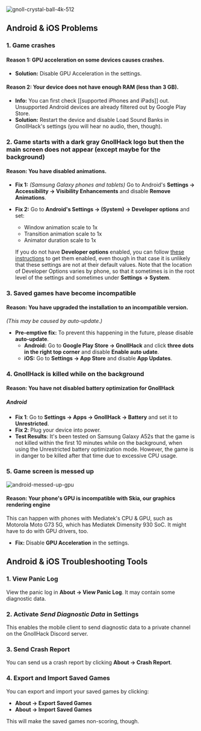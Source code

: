 ![gnoll-crystal-ball-4k-512](https://github.com/hyvanmielenpelit/GnollHack/assets/16661034/8d5b7790-2a74-4cbf-8185-6b4158ced305)

## Android & iOS Problems

### 1. Game crashes

#### Reason 1: GPU acceleration on some devices causes crashes.

- **Solution:** Disable GPU Acceleration in the settings.

#### Reason 2: Your device does not have enough RAM (less than 3 GB).

- **Info:** You can first check [[supported iPhones and iPads]] out. Unsupported Android devices are already filtered out by Google Play Store.
- **Solution:** Restart the device and disable Load Sound Banks in GnollHack's settings (you will hear no audio, then, though).​

### 2. Game starts with a dark gray GnollHack logo but then the main screen does not appear (except maybe for the background)

#### Reason: You have disabled animations.​

- **Fix 1:** *(Samsung Galaxy phones and tablets)* Go to Android's **Settings → Accessibility → Visibility Enhancements** and disable **Remove Animations**.
- **Fix 2:** Go to **Android's Settings → (System) → Developer options** and set:​
    - Window animation scale to 1x
    - Transition animation scale to 1x
    - Animator duration scale to 1x

    If you do not have **Developer options** enabled, you can follow [these instructions](https://developer.android.com/studio/debug/dev-options#enable) to get them enabled, even though in that case it is unlikely that these settings are not at their default values. Note that the location of Developer Options varies by phone, so that it sometimes is in the root level of the settings and sometimes under **Settings → System**.​

### 3. Saved games have become incompatible

#### Reason: You have upgraded the installation to an incompatible version.

*(This may be caused by auto-update.)*

- **Pre-emptive fix:** To prevent this happening in the future, please disable **auto-update**.
    - **Android:** Go to **Google Play Store → GnollHack** and click **three dots in the right top corner** and disable **Enable auto udate**.
    - **iOS:** Go to **Settings → App Store** and disable **App Updates**.

### 4. GnollHack is killed while on the background

#### Reason: You have not disabled battery optimization for GnollHack

##### Android

- **Fix 1**: Go to **Settings → Apps → GnollHack → Battery** and set it to **Unrestricted**.
- **Fix 2**: Plug your device into power.
- **Test Results**: It's been tested on Samsung Galaxy A52s that the game is not killed within the first 10 minutes while on the background, when using the Unrestricted battery optimization mode. However, the game is in danger to be killed after that time due to excessive CPU usage.

### 5. Game screen is messed up

![android-messed-up-gpu](https://github.com/user-attachments/assets/d1590c12-f8e5-46b3-bea3-d45b1e9de4ea)

#### Reason: Your phone's GPU is incompatible with Skia, our graphics rendering engine

This can happen with phones with Mediatek's CPU & GPU, such as Motorola Moto G73 5G, which has Mediatek Dimensity 930 SoC. It might have to do with GPU drivers, too.

- **Fix:** Disable **GPU Acceleration** in the settings.

## Android & iOS Troubleshooting Tools

### 1. View Panic Log

View the panic log in **About → View Panic Log**. It may contain some diagnostic data.

### 2. Activate *Send Diagnostic Data* in Settings

This enables the mobile client to send diagnostic data to a private channel on the GnollHack Discord server.

### 3. Send Crash Report

You can send us a crash report by clicking **About → Crash Report**.

### 4. Export and Import Saved Games

You can export and import your saved games by clicking:

- **About → Export Saved Games**
- **About → Import Saved Games**

This will make the saved games non-scoring, though.
